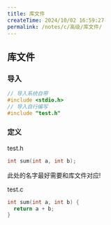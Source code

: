 ```yaml
---
title: 库文件
createTime: 2024/10/02 16:59:27
permalink: /notes/c/高级/库文件/
---
```


## 库文件

### 导入

``` c
// 导入系统自带
#include <stdio.h>
// 导入自行编写
#include "test.h"
```

### 定义

test.h

``` c
int sum(int a, int b);
```

此处的名字最好需要和库文件对应!

test.c

``` c
int sum(int a, int b) {
  return a + b;
}
```
